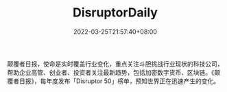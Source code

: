﻿---
weight: 
title: "DisruptorDaily"
description: "颠覆者日报，使命是实时覆盖行业变化，重点关注斗胆挑战行业现状的科技公司，帮助企业高管、创业者、投资者关注最新趋势，包括加密数字货币、区块链"
date: 2022-03-25T21:57:40+08:00
lastmod: 2022-03-25T16:45:40+08:00
draft: false
authors: ["Metabd"]
featuredImage: "disruptordaily.jpg"
link: ""
tags: ["元宇宙资讯","DisruptorDaily"]
categories: ["navigation"]
navigation: ["元宇宙资讯"]
lightgallery: true
toc: true
pinned: false
recommend: false
recommend1: false
---
颠覆者日报，使命是实时覆盖行业变化，重点关注斗胆挑战行业现状的科技公司，帮助企业高管、创业者、投资者关注最新趋势，包括加密数字货币、区块链。《颠覆者日报》，每年度发布「Disruptor 50」榜单，预知世界正在迅速产生的变化。
